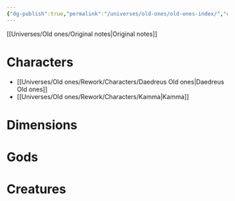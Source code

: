 ```yaml
---
{"dg-publish":true,"permalink":"/universes/old-ones/old-ones-index/","created":"2024-06-26T10:37:42.661-08:00","updated":"2024-06-18T18:21:09.642-08:00"}
---
```


[[Universes/Old ones/Original notes\|Original notes]]

# Characters
- [[Universes/Old ones/Rework/Characters/Daedreus Old ones\|Daedreus Old ones]]
- [[Universes/Old ones/Rework/Characters/Kamma\|Kamma]]
# Dimensions

# Gods

# Creatures

